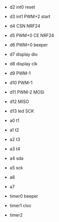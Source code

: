 * d2 int0                       reset
* d3 int1 PWM+2                 start
* d4                 CSN NRF24
* d5      PWM+0      CE  NRF24
* d6      PWM+0                 beeper
* d7                            display dio
* d8                            display clk
* d9      PWM-1
* d10     PWM-1
* d11     PWM-2 MOSI
* d12           MISO
* d13 led       SCK

* a0                            t1
* a1                            t2
* a2                            t3
* a3                            t4
* a4    sda
* a5    sck
* a6
* a7

* timer0                        beeper
* timer1   cloc
* timer2